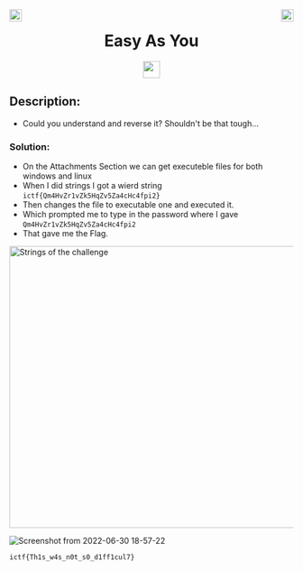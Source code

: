 <div><img align = "right" src = "https://img.shields.io/badge/Points-100%20-informational" height = 22>
<img align = "left" src = "https://img.shields.io/badge/Catagory-REVERSING-informational" height = 22>
</div
<br>
<div align="center"> <h1> Easy As You</h1> <img src = "https://img.shields.io/badge/Solved ✔️%20-brightgreen" height = 30>
</div>

## Description: 
- Could you understand and reverse it? Shouldn't be that tough...

### Solution: 

- On the Attachments Section we can get executeble files for both windows and linux 
- When I did strings I got a wierd string ```ictf{Qm4HvZr1vZk5HqZv5Za4cHc4fpi2}```  
- Then changes the file to executable one and executed it.
- Which prompted me to type in the password where I gave ```Qm4HvZr1vZk5HqZv5Za4cHc4fpi2``` 
- That gave me the Flag.
<img src = "https://user-images.githubusercontent.com/100958162/176685183-1d3fc83e-2d5e-42a2-8a48-de5aead43764.png" height = "500" width = "1000" alt = "Strings of the challenge">

![Screenshot from 2022-06-30 18-57-22](https://user-images.githubusercontent.com/100958162/176690425-4ec0718f-69e4-4f6d-9252-33c91c956109.png)


```
ictf{Th1s_w4s_n0t_s0_d1ff1cul7}
```
